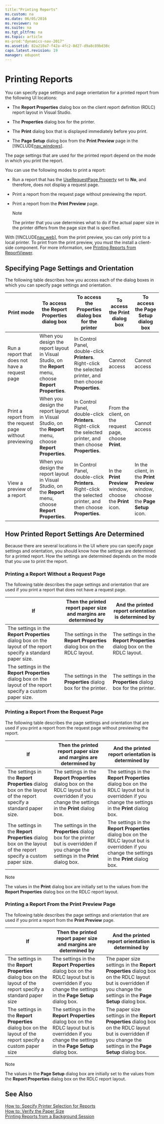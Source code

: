 ```yaml
---
title:"Printing Reports"
ms.custom: na
ms.date: 06/05/2016
ms.reviewer: na
ms.suite: na
ms.tgt_pltfrm: na
ms.topic: article
ms-prod:"dynamics-nav-2017"
ms.assetid: 82a210a7-f42a-4fc2-8d27-d9a8c89bd38c
caps.latest.revision: 19
manager: edupont
---
```

# Printing Reports
You can specify page settings and page orientation for a printed report from the following UI locations:  
  
-   The **Report Properties** dialog box on the client report definition \(RDLC\) report layout in Visual Studio.  
  
-   The **Properties** dialog box for the printer.  
  
-   The **Print** dialog box that is displayed immediately before you print.  
  
-   The **Page Setup** dialog box from the **Print Preview** page in the [!INCLUDE[nav_windows](includes/nav_windows_md.md)].  
  
 The page settings that are used for the printed report depend on the mode in which you print the report.  
  
 You can use the following modes to print a report:  
  
-   Run a report that has the [UseRequestPage Property](UseRequestPage-Property.md) set to **No**, and therefore, does not display a request page.  
  
-   Print a report from the request page without previewing the report.  
  
-   Print a report from the **Print Preview** page.  
  
    > [!NOTE]  
    >  The printer that you use determines what to do if the actual paper size in the printer differs from the page size that is specified.  
  
 With [!INCLUDE[nav_web](includes/nav_web_md.md)], from the print preview, you can only print to a local printer. To print from the print preview, you must the install a client\-side component. For more information, see [Printing Reports from ReportViewer](http://go.microsoft.com/fwlink/?LinkId=225474).  
  
## Specifying Page Settings and Orientation  
 The following table describes how you access each of the dialog boxes in which you can specify page settings and orientation.  
  
|Print mode|To access the **Report Properties** dialog box|To access the **Properties** dialog box for the printer|To access the **Print** dialog box|To access the **Page Setup** dialog box|  
|----------------|----------------------------------------------------|-------------------------------------------------------------|----------------------------------------|---------------------------------------------|  
|Run a report that does not have a request page|When you design the report layout in Visual Studio, on the **Report** menu, choose **Report Properties**.|In Control Panel, double\-click **Printers**. Right\-click the selected printer, and then choose **Properties**.|Cannot access|Cannot access|  
|Print a report from the request page without previewing|When you design the report layout in Visual Studio, on the **Report** menu, choose **Report Properties**.|In Control Panel, double\-click **Printers**. Right\-click the selected printer, and then choose **Properties**.|From the client, on the request page, choose **Print**.|Cannot access|  
|View a preview of a report|When you design the report layout in Visual Studio, on the **Report** menu, choose **Report Properties**.|In Control Panel, double\-click **Printers**. Right\-click the selected printer, and then choose **Properties**.|In the **Print Preview** window, choose the **Print** icon.|In the client, in the **Print Preview** window, choose the **Page Setup** icon.|  
  
## How Printed Report Settings Are Determined  
 Because there are several locations in the UI where you can specify page settings and orientation, you should know how the settings are determined for a printed report. How the settings are determined depends on the mode that you use to print the report.  
  
### Printing a Report Without a Request Page  
 The following table describes the page settings and orientation that are used if you print a report that does not have a request page.  
  
|If|Then the printed report paper size and margins are determined by|And the printed report orientation is determined by|  
|--------|----------------------------------------------------------------------|---------------------------------------------------------|  
|The settings in the **Report Properties** dialog box on the layout of the report specify a standard paper size.|The settings in the **Report Properties** dialog box on the RDLC layout.|The settings in the **Report Properties** dialog box on the RDLC layout.|  
|The settings in the **Report Properties** dialog box on the layout of the report specify a custom paper size.|The settings in the **Properties** dialog box for the printer.|The settings in the **Properties** dialog box for the printer.|  
  
### Printing a Report From the Request Page  
 The following table describes the page settings and orientation that are used if you print a report from the request page without previewing the report.  
  
|If|Then the printed report paper size and margins are determined by|And the printed report orientation is determined by|  
|--------|----------------------------------------------------------------------|---------------------------------------------------------|  
|The settings in the **Report Properties** dialog box on the layout of the report specify a standard paper size.|The settings in the **Report Properties** dialog box on the RDLC layout but is overridden if you change the settings in the **Print** dialog box.|The settings in the **Report Properties** dialog box on the RDLC layout but is overridden if you change the settings in the **Print** dialog box.|  
|The settings in the **Report Properties** dialog box on the layout of the report specify a custom paper size.|The settings in the **Properties** dialog box for the printer but is overridden if you change the settings in the **Print** dialog box.|The settings in the **Report Properties** dialog box on the RDLC layout but is overridden if you change the settings in the **Print** dialog box.|  
  
> [!NOTE]  
>  The values in the **Print** dialog box are initially set to the values from the **Report Properties** dialog box on the RDLC report layout.  
  
### Printing a Report From the Print Preview Page  
 The following table describes the page settings and orientation that are used if you print a report from the **Print Preview** page.  
  
|If|Then the printed report paper size and margins are determined by|And the printed report orientation is determined by|  
|--------|----------------------------------------------------------------------|---------------------------------------------------------|  
|The settings in the **Report Properties** dialog box on the layout of the report specify a standard paper size|The settings in the **Report Properties** dialog box on the RDLC layout but is overridden if you change the settings in the **Page Setup** dialog box.|The paper size settings in the **Report Properties** dialog box on the RDLC layout but is overridden if you change the settings in the **Page Setup** dialog box.|  
|The settings in the **Report Properties** dialog box on the layout of the report specify a custom paper size|The settings in the **Report Properties** dialog box on the RDLC layout but is overridden if you change the settings in the **Page Setup** dialog box.|The paper size settings in the **Report Properties** dialog box on the RDLC layout but is overridden if you change the settings in the **Page Setup** dialog box.|  
  
> [!NOTE]  
>  The values in the **Page Setup** dialog box are initially set to the values from the **Report Properties** dialog box on the RDLC report layout.  
  
## See Also  
 [How to: Specify Printer Selection for Reports](../Topic/How%20to:%20Specify%20Printer%20Selection%20for%20Reports.md)   
 [How to: Verify the Paper Size](../Topic/How%20to:%20Verify%20the%20Paper%20Size.md)   
 [Printing Reports from a Background Session](Printing-Reports-from-a-Background-Session.md)